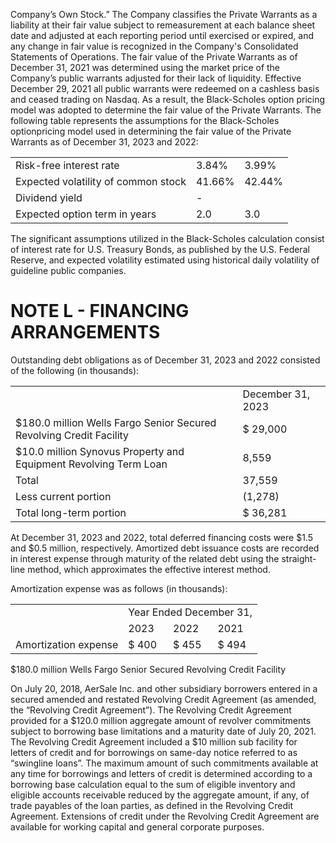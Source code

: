 Company’s Own Stock.” The Company classifies the Private Warrants as a liability at their fair value subject to remeasurement at each balance sheet date and adjusted at each reporting period until exercised or expired, and any change in fair value is recognized in the Company's Consolidated Statements of Operations. The fair value of the Private Warrants as of December 31, 2021 was determined using the market price of the Company’s public warrants adjusted for their lack of liquidity. Effective December 29, 2021 all public warrants were redeemed on a cashless basis and ceased trading on Nasdaq. As a result, the Black-Scholes option pricing model was adopted to determine the fair value of the Private Warrants. The following table represents the assumptions for the Black-Scholes optionpricing model used in determining the fair value of the Private Warrants as of December 31, 2023 and 2022:

<table><tr><td>Risk-free interest rate</td><td>3.84%</td><td>3.99%</td></tr><tr><td>Expected volatility of common stock</td><td>41.66%</td><td>42.44%</td></tr><tr><td>Dividend yield</td><td>-</td><td></td></tr><tr><td>Expected option term in years</td><td>2.0</td><td>3.0</td></tr></table>

The significant assumptions utilized in the Black-Scholes calculation consist of interest rate for U.S. Treasury Bonds, as published by the U.S. Federal Reserve, and expected volatility estimated using historical daily volatility of guideline public companies.

# NOTE L - FINANCING ARRANGEMENTS

Outstanding debt obligations as of December 31, 2023 and 2022 consisted of the following (in thousands):

<table><tr><td></td><td>December 31, 2023</td></tr><tr><td>$180.0 million Wells Fargo Senior Secured Revolving Credit Facility</td><td>$ 29,000</td></tr><tr><td>$10.0 million Synovus Property and Equipment Revolving Term Loan</td><td>8,559</td></tr><tr><td>Total</td><td>37,559</td></tr><tr><td>Less current portion</td><td>(1,278)</td></tr><tr><td>Total long-term portion</td><td>$ 36,281</td></tr></table>

At December 31, 2023 and 2022, total deferred financing costs were $\$ 1.5$ and $\$ 0.5$ million, respectively. Amortized debt issuance costs are recorded in interest expense through maturity of the related debt using the straight-line method, which approximates the effective interest method.

Amortization expense was as follows (in thousands):

<table><tr><td rowspan="2"></td><td colspan="3">Year Ended December 31,</td></tr><tr><td>2023</td><td>2022</td><td>2021</td></tr><tr><td>Amortization expense</td><td>$ 400</td><td>$ 455</td><td>$ 494</td></tr></table>

$\$ 180.0$ million Wells Fargo Senior Secured Revolving Credit Facility

On July 20, 2018, AerSale Inc. and other subsidiary borrowers entered in a secured amended and restated Revolving Credit Agreement (as amended, the “Revolving Credit Agreement”). The Revolving Credit Agreement provided for a $\$ 120.0$ million aggregate amount of revolver commitments subject to borrowing base limitations and a maturity date of July 20, 2021. The Revolving Credit Agreement included a $\$ 10$ million sub facility for letters of credit and for borrowings on same-day notice referred to as “swingline loans”. The maximum amount of such commitments available at any time for borrowings and letters of credit is determined according to a borrowing base calculation equal to the sum of eligible inventory and eligible accounts receivable reduced by the aggregate amount, if any, of trade payables of the loan parties, as defined in the Revolving Credit Agreement. Extensions of credit under the Revolving Credit Agreement are available for working capital and general corporate purposes.